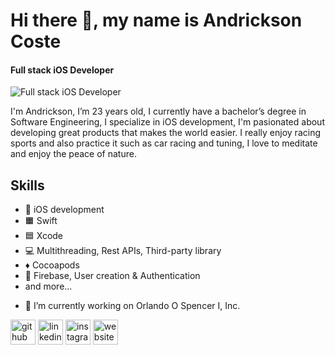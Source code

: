 # Hi there 👋, my name is Andrickson Coste
#### Full stack iOS Developer
![Full stack iOS Developer](https://marketplace.canva.com/EAENvp21inc/1/0/1600w/canva-simple-work-linkedin-banner-qt_TMRJF4m0.jpg)

I'm Andrickson, I’m 23 years old, I currently have a bachelor’s degree in Software Engineering, I specialize in iOS development, I'm pasionated about developing great products that makes the world easier. I really enjoy racing sports and also practice it such as car racing and tuning, I love to meditate and enjoy the peace of nature.

## Skills
* 📱 iOS development
* 🟧 Swift
* 🟦 Xcode
* 💻 Multithreading, Rest APIs, Third-party library
* ♦️ Cocoapods
* 🥸 Firebase, User creation & Authentication
* and more...

- 🔭 I’m currently working on Orlando O Spencer I, Inc. 


[<img src='https://cdn.jsdelivr.net/npm/simple-icons@3.0.1/icons/github.svg' alt='github' height='40'>](https://github.com/Andrickson12)  [<img src='https://cdn.jsdelivr.net/npm/simple-icons@3.0.1/icons/linkedin.svg' alt='linkedin' height='40'>](https://www.linkedin.com/in/www.linkedin.https://www.linkedin.com/in/andrickson-coste-490a701a3/)  [<img src='https://cdn.jsdelivr.net/npm/simple-icons@3.0.1/icons/instagram.svg' alt='instagram' height='40'>](https://www.instagram.com/acdev23/)  [<img src='https://cdn.jsdelivr.net/npm/simple-icons@3.0.1/icons/icloud.svg' alt='website' height='40'>](https://andrickson.wixsite.com/iosengineer)  


